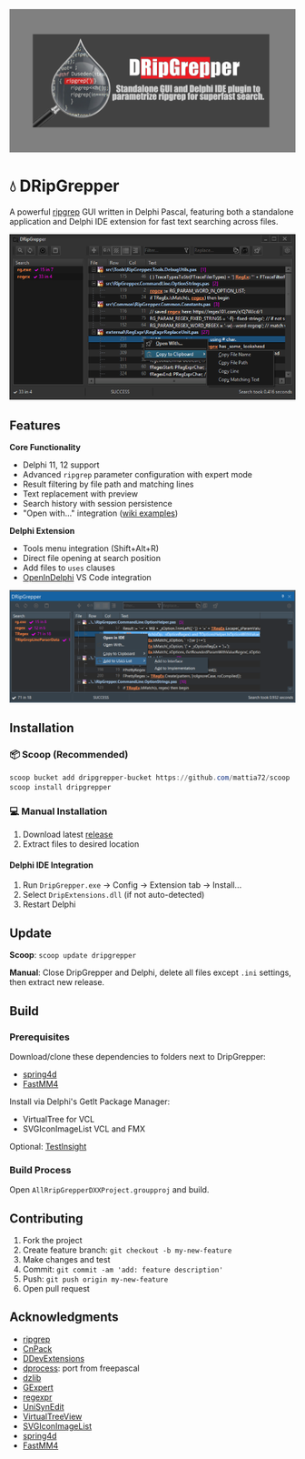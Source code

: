 ![banner](./images/dark-banner.png)

# :droplet: DRipGrepper

A powerful [ripgrep](https://github.com/BurntSushi/ripgrep) GUI written in Delphi Pascal, featuring both a standalone application and Delphi IDE extension for fast text searching across files.

![Screenshot](./screenshots/DripGepper_Form.png)

## Features

**Core Functionality**
- Delphi 11, 12 support
- Advanced `ripgrep` parameter configuration with expert mode
- Result filtering by file path and matching lines
- Text replacement with preview
- Search history with session persistence
- "Open with..." integration ([wiki examples](https://github.com/mattia72/DRipGrepper/wiki/Open-With...-help-and-samples))

**Delphi Extension**
- Tools menu integration (Shift+Alt+R)
- Direct file opening at search position
- Add files to `uses` clauses
- [OpenInDelphi](https://marketplace.visualstudio.com/items?itemName=Mattia72-OpenInDelphi.openindelphi) VS Code integration

![Screenshot](./screenshots/DripExtension.png)

## Installation

### :package: Scoop (Recommended)
```powershell
scoop bucket add dripgrepper-bucket https://github.com/mattia72/scoop
scoop install dripgrepper
```

### :computer: Manual Installation
1. Download latest [release](https://github.com/mattia72/DRipGrepper/releases)
2. Extract files to desired location

#### Delphi IDE Integration
1. Run `DripGrepper.exe` → Config → Extension tab → Install...
2. Select `DripExtensions.dll` (if not auto-detected)
3. Restart Delphi

## Update

**Scoop**: `scoop update dripgrepper`

**Manual**: Close DripGrepper and Delphi, delete all files except `.ini` settings, then extract new release.

## Build

### Prerequisites
Download/clone these dependencies to folders next to DripGrepper:
- [spring4d](https://bitbucket.org/sglienke/spring4d)
- [FastMM4](https://github.com/pleriche/FastMM4)

Install via Delphi's GetIt Package Manager:
- VirtualTree for VCL
- SVGIconImageList VCL and FMX

Optional: [TestInsight](https://files.spring4d.com/TestInsight/latest/TestInsightSetup.zip)

### Build Process
Open `AllRripGrepperDXXProject.groupproj` and build.

## Contributing

1. Fork the project
2. Create feature branch: `git checkout -b my-new-feature`
3. Make changes and test
4. Commit: `git commit -am 'add: feature description'`
5. Push: `git push origin my-new-feature`
6. Open pull request

## Acknowledgments
-  [ripgrep](https://github.com/BurntSushi/ripgrep)
-  [CnPack](https://www.cnpack.org)
-  [DDevExtensions](https://github.com/ahausladen/DDevExtensions)
-  [dprocess](https://stackoverflow.com/a/45029879/2923283): port from freepascal
-  [dzlib](https://sourceforge.net/p/dzlib/code/HEAD/tree)
-  [GExpert](https://www.gexperts.org/download)
-  [regexpr](https://regex.sorokin.engineer/en/latest/)
-  [UniSynEdit](https://sourceforge.net/projects/synedit)
-  [VirtualTreeView](https://github.com/TurboPack/VirtualTreeView)
-  [SVGIconImageList](https://github.com/EtheaDev/SVGIconImageList)
-  [spring4d](https://bitbucket.org/sglienke/spring4d)
-  [FastMM4](https://github.com/pleriche/FastMM4) 
